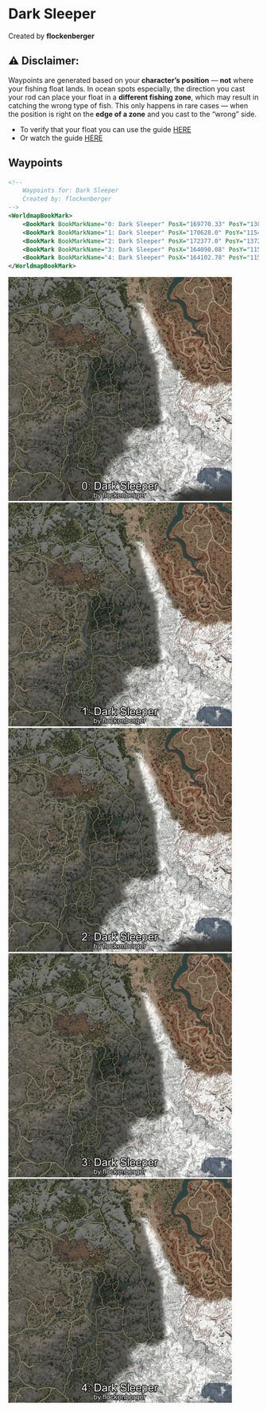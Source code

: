 # Dark Sleeper
Created by **flockenberger**

## ⚠️ Disclaimer:
Waypoints are generated based on your __**character’s position**__ — __not__ where your fishing float lands.
In ocean spots especially, the direction you cast your rod can place your float in a **different fishing zone**, which may result in catching the wrong type of fish.
This only happens in rare cases — when the position is right on the **edge of a zone** and you cast to the “wrong” side.

- To verify that your float you can use the guide [HERE](https://flockenberger.github.io/bdo-fish-position/)
- Or watch the guide [HERE](https://youtu.be/t-VXcRoNojk)

## Waypoints
```xml
<!--
    Waypoints for: Dark Sleeper
    Created by: flockenberger
-->
<WorldmapBookMark>
    <BookMark BookMarkName="0: Dark Sleeper" PosX="169770.33" PosY="13884.928" PosZ="-353309.66" />
    <BookMark BookMarkName="1: Dark Sleeper" PosX="170628.0" PosY="11542.0" PosZ="-335119.0" />
    <BookMark BookMarkName="2: Dark Sleeper" PosX="172377.0" PosY="13728.0" PosZ="-354679.0" />
    <BookMark BookMarkName="3: Dark Sleeper" PosX="164090.08" PosY="11556.434" PosZ="-335199.62" />
    <BookMark BookMarkName="4: Dark Sleeper" PosX="164102.78" PosY="11525.876" PosZ="-335115.7" />
</WorldmapBookMark>
```

<img src="./Dark Sleeper_0_Preview.webp" width="450"/> <img src="./Dark Sleeper_1_Preview.webp" width="450"/> <img src="./Dark Sleeper_2_Preview.webp" width="450"/> <img src="./Dark Sleeper_3_Preview.webp" width="450"/> <img src="./Dark Sleeper_4_Preview.webp" width="450"/> 